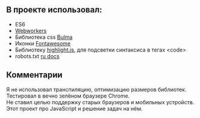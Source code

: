 ## В проекте использовал:

+ ES6
+ [Webworkers](https://developer.mozilla.org/ru/docs/Web/API/Web_Workers_API)
+ Библиотека css [Bulma](https://bulma.io)
+ Иконки [Fontawesome](https://fontawesome.com)
+ Библиотеку [highlight.js](https://highlightjs.org/), для подсветки синтаксиса в тегах \<code>
+ robots.txt [ru docs](http://robotstxt.org.ru/robotsexclusion/guide#rob9)

## Комментарии

Я не использовал транспиляцию, оптимизацию размеров библиотек.  
Тестировал в вечно зелёном браузере Chrome.  
Не ставил целью поддержку старых браузеров и мобильных устройств.  
Этот проект про JavaScript и решение задач на нём.